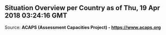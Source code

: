 ## Situation Overview per Country as of Thu, 19 Apr 2018 03:24:16 GMT

Source: **ACAPS (Assessment Capacities Project) - https://www.acaps.org**